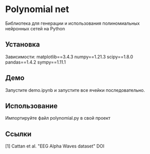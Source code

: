 # Polynomial net

Библиотека для генерации и использования полиномиальных нейронных сетей на Python

## Установка

Зависимости:
matplotlib==3.4.3
numpy==1.21.3
scipy==1.8.0
pandas==1.4.2
sympy==1.11.1

## Демо

Запустите demo.ipynb и запустите все ячейки последовательно.

## Использование

Импортируйте файл polynomial.py в свой проект

## Ссылки
[1] Cattan et al. "EEG Alpha Waves dataset" DOI
